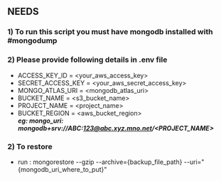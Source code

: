 ## NEEDS
### 1) To run this script you must have mongodb installed with #mongodump

### 2) Please provide following details in .env file 

- ACCESS_KEY_ID = <your_aws_access_key> <br/>
- SECRET_ACCESS_KEY = <your_aws_secret_access_key> <br/>
- MONGO_ATLAS_URI = <mongodb_atlas_uri> <br/>
- BUCKET_NAME = <s3_bucket_name> <br/>
- PROJECT_NAME = <project_name> <br/>
- BUCKET_REGION = <aws_bucket_region> <br/>
***eg: mongo_uri: mongodb+srv://ABC:123@abc.xyz.mno.net/<PROJECT_NAME>***

### 2) To restore
  - run : mongorestore --gzip --archive={backup_file_path} --uri="{mongodb_uri_where_to_put}"
